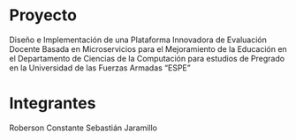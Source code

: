 # Proyecto 
Diseño e Implementación de una Plataforma Innovadora de Evaluación Docente Basada en Microservicios para el Mejoramiento de la Educación en el Departamento de Ciencias de la Computación para estudios de Pregrado en la Universidad de las Fuerzas Armadas “ESPE”

# Integrantes
Roberson Constante
Sebastián Jaramillo
